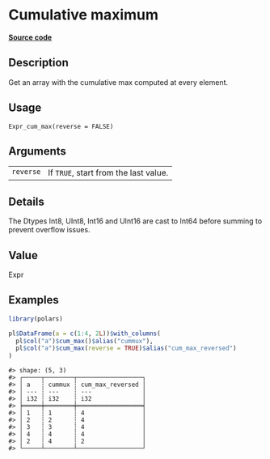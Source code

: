 
# Cumulative maximum

[**Source code**](https://github.com/pola-rs/r-polars/tree/53c7d964901ed4a019998e89aff8c6d44691d793/R/expr__expr.R#L1313)

## Description

Get an array with the cumulative max computed at every element.

## Usage

<pre><code class='language-R'>Expr_cum_max(reverse = FALSE)
</code></pre>

## Arguments

<table>
<tr>
<td style="white-space: nowrap; font-family: monospace; vertical-align: top">
<code id="Expr_cum_max_:_reverse">reverse</code>
</td>
<td>
If <code>TRUE</code>, start from the last value.
</td>
</tr>
</table>

## Details

The Dtypes Int8, UInt8, Int16 and UInt16 are cast to Int64 before
summing to prevent overflow issues.

## Value

Expr

## Examples

``` r
library(polars)

pl$DataFrame(a = c(1:4, 2L))$with_columns(
  pl$col("a")$cum_max()$alias("cummux"),
  pl$col("a")$cum_max(reverse = TRUE)$alias("cum_max_reversed")
)
```

    #> shape: (5, 3)
    #> ┌─────┬────────┬──────────────────┐
    #> │ a   ┆ cummux ┆ cum_max_reversed │
    #> │ --- ┆ ---    ┆ ---              │
    #> │ i32 ┆ i32    ┆ i32              │
    #> ╞═════╪════════╪══════════════════╡
    #> │ 1   ┆ 1      ┆ 4                │
    #> │ 2   ┆ 2      ┆ 4                │
    #> │ 3   ┆ 3      ┆ 4                │
    #> │ 4   ┆ 4      ┆ 4                │
    #> │ 2   ┆ 4      ┆ 2                │
    #> └─────┴────────┴──────────────────┘
